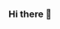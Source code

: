 ### Hi there 👋

<!--
**DanielGlzZ/DanielGlzZ** is a ✨ _special_ ✨ repository because its `README.md` (this file) appears on your GitHub profile.

@@ -4,3 +4,6 @@ I'm a software engineer learning about open source
## Github Stats :pushpin:
![Anurag's GitHub stats](https://github-readme-stats.vercel.app/api?username=DanielGlzZ&show_icons=true&hide=stars&theme=ayu-mirage&hide_border=true&)
[![Top Langs](https://github-readme-stats.vercel.app/api/top-langs/?username=DanielGlzZ&layout=compact)](https://github.com/anuraghazra/github-readme-stats)

## daily.dev
<a href="https://app.daily.dev/DanielGlzZ"><img src="https://api.daily.dev/devcards/7e08a6b3a9d8418e801faac8ba0b9f5c.png?r=ogg" width="400" alt="Luis Daniel González Zamudio Dev Card"/></a>
